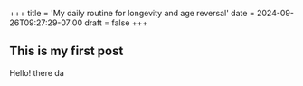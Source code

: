 +++
title = 'My daily routine for longevity and age reversal'
date = 2024-09-26T09:27:29-07:00
draft = false
+++

## This is my first post

Hello! there da
